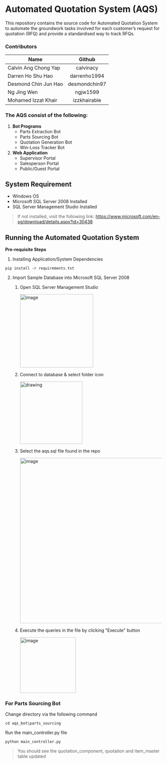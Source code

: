 # Automated Quotation System (AQS)
This repository contains the source code for Automated Quotation System to automate the groundwork tasks involved for each customer’s request for quotation (RFQ) and provide a standardised way to track RFQs.

### Contributors
| Name  | Github |
| ------------- |:-------------:|
| Calvin Ang Chong Yap   | calvinacy     |
| Darren Ho Shu Hao    | darrenho1994   |
|   Desmond Chin Jun Hao   | desmondchin97  |
|   Ng Jing Wen   | ngjw1599     |
|   Mohamed Izzat Khair  | izzkhairable   |

### The AQS consist of the following:
1. **Bot Programs**
    * Parts Extraction Bot
    * Parts Sourcing Bot
    * Quotation Generation Bot
    * Win-Loss Tracker Bot
1. **Web Application**
    * Supervisor Portal
    * Salesperson Portal
    * Public/Guest Portal

## System Requirement
* Windows OS
* Microsoft SQL Server 2008 Installed
* SQL Server Management Studio Installed

> If not installed, visit the following link: https://www.microsoft.com/en-sg/download/details.aspx?id=30438

## Running the Automated Quotation System

**Pre-requisite Steps**

1. Installing Application/System Dependencies
```
pip install -r requirements.txt
```

2. Import Sample Database into Microsoft SQL Server 2008

   1. Open SQL Server Management Studio 

      <img width="235" alt="image" src="https://user-images.githubusercontent.com/60332263/154434841-d8037df6-e180-4510-9644-478c4b8f236d.png">

   1. Connect to database & select folder icon

      <img src="https://user-images.githubusercontent.com/60332263/154434376-983874cc-2910-4032-bf5a-058d0b025bbc.png" alt="drawing" width="200"/>
      
   1. Select the aqs.sql file found in the repo
 
      <img width="530" alt="image" src="https://user-images.githubusercontent.com/60332263/154435405-6e8a4680-0a30-4263-a91d-f571eef1c30c.png">

   1. Execute the queries in the file by clicking "Execute" button
      
      <img width="179" alt="image" src="https://user-images.githubusercontent.com/60332263/154436249-87be1913-b329-4ba5-88c3-e0fc81367b1e.png">

### For Parts Sourcing Bot
Change directory via the following command
```
cd aqs_bot\parts_sourcing
```

Run the main_controller.py file
```
python main_controller.py
```

> You should see the quotation_component, quotation and item_master table updated
